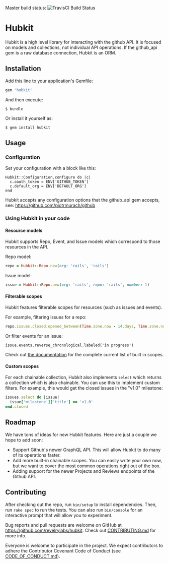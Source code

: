 Master build status: ![TravisCI Build Status](https://travis-ci.org/revelrylabs/hubkit.svg)

# Hubkit

Hubkit is a high level library for interacting with the github API. It is focused on models and collections,
not individual API operations. If the github_api gem is a raw database connection, Hubkit is an ORM.

## Installation

Add this line to your application's Gemfile:

```ruby
gem 'hubkit'
```

And then execute:

    $ bundle

Or install it yourself as:

    $ gem install hubkit

## Usage

### Configuration

Set your configuration with a block like this:

```
Hubkit::Configuration.configure do |c|
  c.oauth_token = ENV['GITHUB_TOKEN']
  c.default_org = ENV['DEFAULT_ORG']
end
```

Hubkit accepts any configuration options that the github_api gem accepts, see: https://github.com/piotrmurach/github

### Using Hubkit in your code

#### Resource models

Hubkit supports Repo, Event, and Issue models which correspond to those resources in the API.

Repo model:

```ruby
repo = Hubkit::Repo.new(org: 'rails', 'rails')
```

Issue model:

```ruby
issue = Hubkit::Repo.new(org: 'rails', repo: 'rails', number: 1)
```

#### Filterable scopes

Hubkit features filterable scopes for resources (such as issues and events).

For example, filtering issues for a repo:

```ruby
repo.issues.closed.opened_between(Time.zone.now - 14.days, Time.zone.now)
```

Or filter events for an issue:

```
issue.events.reverse_chronological.labeled('in progress')
```

Check out [the documentation](http://www.rubydoc.info/github/revelrylabs/hubkit/master)
for the complete current list of built in scopes.

#### Custom scopes

For each chainable collection, Hubkit also implements `select` which returns
a collection which is also chainable. You can use this to implement custom
filters. For example, this would get the closed issues in the "v1.0"
milestone:

```ruby
issues.select do |issue|
  issue['milestone']['title'] == 'v1.0'
end.closed
```

## Roadmap

We have tons of ideas for new Hubkit features. Here are just a couple we hope to add soon:

- Support Github's newer GraphQL API. This will allow Hubkit to do many of its operations faster.
- Add more built-in chainable scopes. You can easily write your own now, but we want to cover the most common operations right out of the box.
- Adding support for the newer Projects and Reviews endpoints of the Github API.

## Contributing

After checking out the repo, run `bin/setup` to install dependencies. Then, run `rake spec` to run the tests. You can also run `bin/console` for an interactive prompt that will allow you to experiment.

Bug reports and pull requests are welcome on GitHub at https://github.com/revelrylabs/hubkit. Check out [CONTRIBUTING.md](https://github.com/revelrylabs/hubkit/blob/master/CONTRIBUTING.md) for more info.

Everyone is welcome to participate in the project. We expect contributors to
adhere the Contributor Covenant Code of Conduct (see [CODE_OF_CONDUCT.md](https://github.com/revelrylabs/hubkit/blob/master/CODE_OF_CONDUCT.md)).
